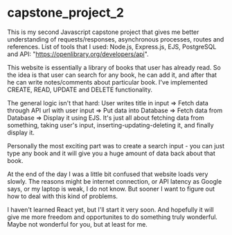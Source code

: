 # capstone_project_2
This is my second Javascript capstone project that gives me better understanding of requests/responses, asynchronous processes, routes and references. List of tools that I used: Node.js, Express.js, EJS, PostgreSQL and API: "https://openlibrary.org/developers/api".  

This website is essentially a library of books that user has already read. So the idea is that user can search for any book, he can add it, and after that he can write notes/comments about particular book. I've implemented CREATE, READ, UPDATE and DELETE functionality.

The general logic isn't that hard: User writes title in input => Fetch data through API url with user input => Put data into Database => Fetch data from Database => Display it using EJS.
It's just all about fetching data from something, taking user's input, inserting-updating-deleting it, and finally display it.

Personally the most exciting part was to create a search input - you can just type any book and it will give you a huge amount of data back about that book. 

At the end of the day I was a little bit confused that website loads very slowly. The reasons might be internet connection, or API latency as Google says, or my laptop is weak, I do not know. But sooner I want to figure out how to deal with this kind of problems.

I haven't learned React yet, but I'll start it very soon. And hopefully it will give me more freedom and opportunites to do something truly wonderful. Maybe not wonderful for you, but at least for me.
